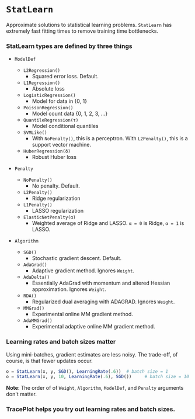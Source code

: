 # `StatLearn`

Approximate solutions to statistical learning problems.  `StatLearn` has extremely
fast fitting times to remove training time bottlenecks.

### StatLearn types are defined by three things

- `ModelDef`
    - `L2Regression()`
        - Squared error loss.  Default.
    - `L1Regression()`
        - Absolute loss
    - `LogisticRegression()`
        - Model for data in {0, 1}
    - `PoissonRegression()`
        - Model count data {0, 1, 2, 3, ...}
    - `QuantileRegression(τ)`
        - Model conditional quantiles
    - `SVMLike()`
        - With `NoPenalty()`, this is a perceptron.  With `L2Penalty()`, this is a support vector machine.
    - `HuberRegression(δ)`
        - Robust Huber loss

- `Penalty`
    - `NoPenalty()`
        - No penalty.  Default.
    - `L2Penalty()`
        - Ridge regularization
    - `L1Penalty()`
        - LASSO regularization
    - `ElasticNetPenalty(α)`
        - Weighted average of Ridge and LASSO.  `α = 0` is Ridge, `α = 1` is LASSO.

- `Algorithm`
    - `SGD()`
        - Stochastic gradient descent.  Default.
    - `AdaGrad()`
        - Adaptive gradient method. Ignores `Weight`.
    - `AdaDelta()`
        - Essentially AdaGrad with momentum and altered Hessian approximation.  Ignores `Weight`.
    - `RDA()`
        - Regularized dual averaging with ADAGRAD.  Ignores `Weight`.
    - `MMGrad()`
        - Experimental online MM gradient method.
    - `AdaMMGrad()`
        - Experimental adaptive online MM gradient method.


### Learning rates and batch sizes matter

Using mini-batches, gradient estimates are less noisy.  The trade-off,
of course, is that fewer updates occur.

```julia
o = StatLearn(x, y, SGD(), LearningRate(.6))  # batch size = 1
o = StatLearn(x, y, 10, LearningRate(.6), SGD())     # batch size = 10
```

**Note**: The order of of `Weight`, `Algorithm`, `ModelDef`, and `Penalty` arguments don't matter.


### TracePlot helps you try out learning rates and batch sizes.
